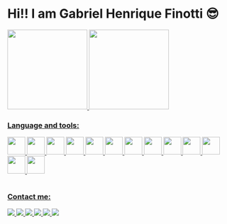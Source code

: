 # Hi!! I am Gabriel Henrique Finotti 😎
<div>
  <a href="https://github.com/GabrielFinotti">
  <img height="180em" src="https://github-readme-stats.vercel.app/api?username=GabrielFinotti&show_icons=true&theme=radical&include_all_commits=true&count_private=true">
  <img height="180em" src="https://github-readme-stats.vercel.app/api/top-langs/?username=GabrielFinotti&layout=compact&langs_count=16&theme=radical">
</div>
<h3>Language and tools:</h3> 
<div>
  <img aling="center" width="40" height="40" src="https://cdn.jsdelivr.net/gh/devicons/devicon/icons/html5/html5-original.svg" />
  <img aling="center" width="40" height="40" src="https://cdn.jsdelivr.net/gh/devicons/devicon/icons/css3/css3-original.svg" />
  <img aling="center" width="40" height="40" src="https://cdn.iconscout.com/icon/free/png-512/free-sass-226054.png">
  <img aling="center" width="40" height="40" src="https://cdn.jsdelivr.net/gh/devicons/devicon/icons/javascript/javascript-original.svg" />
  <img aling="center" width="40" height="40" src="https://cdn.jsdelivr.net/gh/devicons/devicon/icons/typescript/typescript-original.svg" />
  <img aling="center" width="40" height="40" src="https://cdn.jsdelivr.net/gh/devicons/devicon@latest/icons/cplusplus/cplusplus-original.svg">
  <img aling="center" width="40" height="40" src="https://cdn.jsdelivr.net/gh/devicons/devicon/icons/nodejs/nodejs-original.svg" />
  <img aling="center" width="40" height="40" src="https://cdn.jsdelivr.net/gh/devicons/devicon/icons/express/express-original.svg" />      
  <img aling="center" width="40" height="40" src="https://cdn.jsdelivr.net/gh/devicons/devicon/icons/angularjs/angularjs-original.svg" />
  <img aling="center" width="40" height="40" src="https://cdn.jsdelivr.net/gh/devicons/devicon@latest/icons/react/react-original.svg" />        
  <img aling="center" width="40" height="40" src="https://cdn.jsdelivr.net/gh/devicons/devicon/icons/bootstrap/bootstrap-original.svg" />
  <img aling="center" width="40" height="40" src="https://cdn.jsdelivr.net/gh/devicons/devicon@latest/icons/postgresql/postgresql-original.svg" />
  <img aling="center" width="40" height="40" src="https://cdn.jsdelivr.net/gh/devicons/devicon/icons/mongodb/mongodb-original-wordmark.svg" />     
</div>

#
<h3>Contact me:</h3>
<div>
  <a href="https://wa.me/5581983330498" target="_blank">
    <img src="https://img.shields.io/badge/WhatsApp-25D366?style=for-the-badge&logo=whatsapp&logoColor=white">
  </a>
  <a href="https://www.instagram.com/finottidev.31" target="_blank">
    <img src="https://img.shields.io/badge/Instagram-E4405F?style=for-the-badge&logo=instagram&logoColor=white">
  </a>
  <a href="mailto:finotti.dev@gmail.com" target="_blank">
    <img src="https://img.shields.io/badge/Gmail-D14836?style=for-the-badge&logo=gmail&logoColor=white">
  </a>
  <a href="https://discord.com/users/noobnew" target="_blank">
    <img src="https://img.shields.io/badge/Discord-7289DA?style=for-the-badge&logo=discord&logoColor=white">
  </a>
  <a href="https://www.linkedin.com/in/gabriel-h-finotti-6b4bb029b" target="_blank">
    <img src="https://img.shields.io/badge/LinkedIn-0077B5?style=for-the-badge&logo=linkedin&logoColor=white">
  </a>
  <a href="https://github.com/GabrielFinotti" target="_blank">
    <img src="https://img.shields.io/badge/GitHub-100000?style=for-the-badge&logo=github&logoColor=white">
  </a>
</div>
